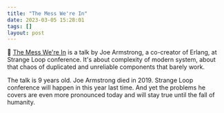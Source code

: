 ```yaml
---
title: "The Mess We're In"
date: 2023-03-05 15:28:01
tags: []
layout: post
---
```


🎥 [The Mess We're In](https://www.youtube.com/watch?v=lKXe3HUG2l4) is a talk by Joe Armstrong, a co-creator of Erlang, at Strange Loop conference. It's about complexity of modern system, about that chaos of duplicated and unreliable components that barely work.

The talk is 9 years old. Joe Armstrong died in 2019. Strange Loop conference will happen in this year last time. And yet the problems he covers are even more pronounced today and will stay true until the fall of humanity.
